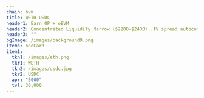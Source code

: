 ```yaml
---
chain: bvm
title: WETH-USDC
header1: Earn OP + oBVM
header2: Concentrated Liquidity Narrow ($2200-$2400) .1% spread autocompound
header3: ""
bgImage: /images/background9.png
items: oneCard
item1:
  tkn1: /images/eth.png
  tkr1: WETH
  tkn2: /images/usdc.jpg
  tkr2: USDC
  apr: "5000"
  tvl: 30,000
---
```

